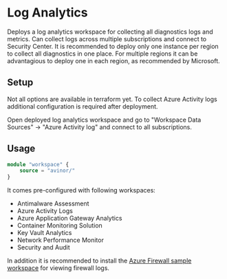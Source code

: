# Log Analytics

Deploys a log analytics workspace for collecting all diagnostics logs and metrics. Can collect logs across multiple subscriptions and connect to Security Center. It is recommended to deploy only one instance per region to collect all diagnostics in one place. For multiple regions it can be advantagious to deploy one in each region, as recommended by Microsoft.

## Setup

Not all options are available in terraform yet. To collect Azure Activity logs additional configuration is required after deployment.

Open deployed log analytics workspace and go to "Workspace Data Sources" -> "Azure Activity log" and connect to all subscriptions.

## Usage

```terraform
module "workspace" {
    source = "avinor/"
}
```

It comes pre-configured with following workspaces:

- Antimalware Assessment
- Azure Activity Logs
- Azure Application Gateway Analytics
- Container Monitoring Solution
- Key Vault Analytics
- Network Performance Monitor
- Security and Audit

In addition it is recommended to install the [Azure Firewall sample workspace](https://docs.microsoft.com/en-us/azure/firewall/log-analytics-samples) for viewing firewall logs.